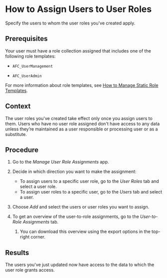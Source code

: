 <!-- loio8729c2d995b245c9829ac6675e3e0a1c -->

# How to Assign Users to User Roles

Specify the users to whom the user roles you've created apply.



<a name="loio8729c2d995b245c9829ac6675e3e0a1c__prereq_n3m_51c_ckb"/>

## Prerequisites

Your user must have a role collection assigned that includes one of the following role templates:

-   `AFC_UserManagement`

-   `AFC_UserAdmin`


For more information about role templates, see [How to Manage Static Role Templates](How_to_Manage_Static_Role_Templates_0cca34d.md).



## Context

The user roles you've created take effect only once you assign users to them. Users who have no user role assigned don't have access to any data unless they’re maintained as a user responsible or processing user or as a substitute.



## Procedure

1.  Go to the *Manage User Role Assignments* app.

2.  Decide in which direction you want to make the assignment:

    -   To assign users to a specific user role, go to the *User Roles* tab and select a user role.
    -   To assign user roles to a specific user, go to the *Users* tab and select a user.
3.  Choose *Add* and select the users or user roles you want to assign.

4.  To get an overview of the user-to-role assignments, go to the *User-to-Role Assignments* tab.

    1.  You can download this overview using the export options in the top-right corner.




<a name="loio8729c2d995b245c9829ac6675e3e0a1c__result_v53_jpt_3mb"/>

## Results

The users you've just updated now have access to the data to which the user role grants access.

